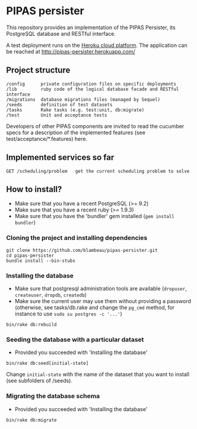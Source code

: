 # PIPAS persister

This repository provides an implementation of the PIPAS Persister, its
PostgreSQL database and RESTful interface.

A test deployment runs on the [Heroku cloud platform](https://heroku.com/).
The application can be reached at http://pipas-persister.herokuapp.com/

## Project structure

    /config      private configuration files on specific deployments
    /lib         ruby code of the logical database facade and RESTful interface
    /migrations  database migrations files (managed by Sequel)
    /seeds       definition of test datasets
    /tasks       Rake tasks (e.g. test:unit, db:migrate)
    /test        Unit and acceptance tests

Developers of other PIPAS components are invited to read the cucumber specs
for a description of the implemented features (see test/acceptance/*.features)
here.

## Implemented services so far

    GET /scheduling/problem   get the current scheduling problem to solve

## How to install?

* Make sure that you have a recent PostgreSQL (>= 9.2)
* Make sure that you have a recent ruby (>= 1.9.3)
* Make sure that you have the 'bundler' gem installed (`gem install bundler`)

### Cloning the project and installing dependencies

```
git clone https://github.com/blambeau/pipas-persister.git
cd pipas-persister
bundle install --bin-stubs
```

### Installing the database

* Make sure that postgresql administration tools are available (`dropuser`,
  `createuser`, `dropdb`, `createdb`)
* Make sure the current user may use them without providing a password
  (otherwise, see tasks/db.rake and change the `pg_cmd` method, for instance
   to use `sudo su postgres -c '...'`)

```
bin/rake db:rebuild
```

### Seeding the database with a particular dataset

* Provided you succeeded with 'Installing the database'

```
bin/rake db:seed[initial-state]
```

Change `initial-state` with the name of the dataset that you want to install
(see subfolders of /seeds).

### Migrating the database schema

* Provided you succeeded with 'Installing the database'

```
bin/rake db:migrate
```
